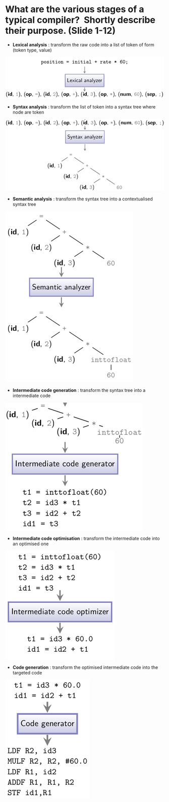 # What are the various stages of a typical compiler?  Shortly describe their purpose. (Slide 1-12)

- **Lexical analysis** : transform the raw code into a list of token of form (token type, value)

![](attachments/Pasted%20image%2020240522105333.png)

- **Syntax analysis** : transform the list of token into a syntax tree where node are token

![](attachments/Pasted%20image%2020240522105616.png)

- **Semantic analysis** : transform the syntax tree into a contextualised syntax tree 

![](attachments/Pasted%20image%2020240522105942.png)

- **Intermediate code generation** : transform the syntax tree into a intermediate code

![](attachments/Pasted%20image%2020240522110142.png)

- **Intermediate code optimisation** : transform the intermediate code into an optimised one

![](attachments/Pasted%20image%2020240522110240.png)

- **Code generation** : transform the optimised intermediate code into the targeted code

![](attachments/Pasted%20image%2020240522110355.png)